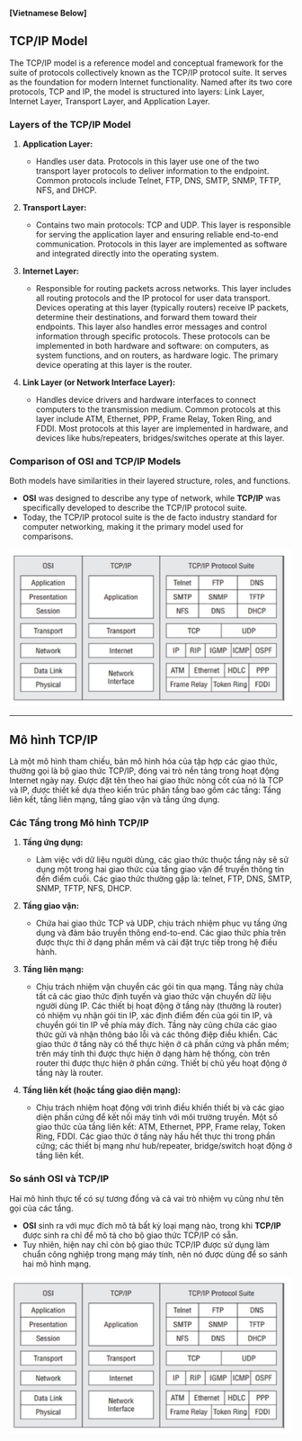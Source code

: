 **[Vietnamese Below]**

## TCP/IP Model

The TCP/IP model is a reference model and conceptual framework for the suite of protocols collectively known as the TCP/IP protocol suite. It serves as the foundation for modern Internet functionality. Named after its two core protocols, TCP and IP, the model is structured into layers: Link Layer, Internet Layer, Transport Layer, and Application Layer.



### Layers of the TCP/IP Model

1. **Application Layer:**
   - Handles user data. Protocols in this layer use one of the two transport layer protocols to deliver information to the endpoint. Common protocols include Telnet, FTP, DNS, SMTP, SNMP, TFTP, NFS, and DHCP.

2. **Transport Layer:**
   - Contains two main protocols: TCP and UDP. This layer is responsible for serving the application layer and ensuring reliable end-to-end communication. Protocols in this layer are implemented as software and integrated directly into the operating system.

3. **Internet Layer:**
   - Responsible for routing packets across networks. This layer includes all routing protocols and the IP protocol for user data transport. Devices operating at this layer (typically routers) receive IP packets, determine their destinations, and forward them toward their endpoints. This layer also handles error messages and control information through specific protocols. These protocols can be implemented in both hardware and software: on computers, as system functions, and on routers, as hardware logic. The primary device operating at this layer is the router.

4. **Link Layer (or Network Interface Layer):**
   - Handles device drivers and hardware interfaces to connect computers to the transmission medium. Common protocols at this layer include ATM, Ethernet, PPP, Frame Relay, Token Ring, and FDDI. Most protocols at this layer are implemented in hardware, and devices like hubs/repeaters, bridges/switches operate at this layer.



### Comparison of OSI and TCP/IP Models

Both models have similarities in their layered structure, roles, and functions. 

- **OSI** was designed to describe any type of network, while **TCP/IP** was specifically developed to describe the TCP/IP protocol suite.
- Today, the TCP/IP protocol suite is the de facto industry standard for computer networking, making it the primary model used for comparisons.

<p align="center">
  <img src="../image/Chapter5/OSI_vs_TCPIP.png" alt="OSI_vs_TCPIP">
</p>

---

## Mô hình TCP/IP

Là một mô hình tham chiếu, bản mô hình hóa của tập hợp các giao thức, thường gọi là bộ giao thức TCP/IP, đóng vai trò nền tảng trong hoạt động Internet ngày nay. Được đặt tên theo hai giao thức nòng cốt của nó là TCP và IP, được thiết kế dựa theo kiến trúc phân tầng bao gồm các tầng: Tầng liên kết, tầng liên mạng, tầng giao vận và tầng ứng dụng.



### Các Tầng trong Mô hình TCP/IP

1. **Tầng ứng dụng:**
   - Làm việc với dữ liệu người dùng, các giao thức thuộc tầng này sẽ sử dụng một trong hai giao thức của tầng giao vận để truyền thông tin đến điểm cuối. Các giao thức thường gặp là: telnet, FTP, DNS, SMTP, SNMP, TFTP, NFS, DHCP.

2. **Tầng giao vận:**
   - Chứa hai giao thức TCP và UDP, chịu trách nhiệm phục vụ tầng ứng dụng và đảm bảo truyền thông end-to-end. Các giao thức phía trên được thực thi ở dạng phần mềm và cài đặt trực tiếp trong hệ điều hành.

3. **Tầng liên mạng:**
   - Chịu trách nhiệm vận chuyển các gói tin qua mạng. Tầng này chứa tất cả các giao thức định tuyến và giao thức vận chuyển dữ liệu người dùng IP. Các thiết bị hoạt động ở tầng này (thường là router) có nhiệm vụ nhận gói tin IP, xác định điểm đến của gói tin IP, và chuyển gói tin IP về phía máy đích. Tầng này cũng chứa các giao thức gửi và nhận thông báo lỗi và các thông điệp điều khiển. Các giao thức ở tầng này có thể thực hiện ở cả phần cứng và phần mềm; trên máy tính thì được thực hiện ở dạng hàm hệ thống, còn trên router thì được thực hiện ở phần cứng. Thiết bị chủ yếu hoạt động ở tầng này là router.

4. **Tầng liên kết (hoặc tầng giao diện mạng):**
   - Chịu trách nhiệm hoạt động với trình điều khiển thiết bị và các giao diện phần cứng để kết nối máy tính với môi trường truyền. Một số giao thức của tầng liên kết: ATM, Ethernet, PPP, Frame relay, Token Ring, FDDI. Các giao thức ở tầng này hầu hết thực thi trong phần cứng; các thiết bị mạng như hub/repeater, bridge/switch hoạt động ở tầng liên kết.



### So sánh OSI và TCP/IP

Hai mô hình thực tế có sự tương đồng và cả vai trò nhiệm vụ cũng như tên gọi của các tầng. 

- **OSI** sinh ra với mục đích mô tả bất kỳ loại mạng nào, trong khi **TCP/IP** được sinh ra chỉ để mô tả cho bộ giao thức TCP/IP có sẵn.
- Tuy nhiên, hiện nay chỉ còn bộ giao thức TCP/IP được sử dụng làm chuẩn công nghiệp trong mạng máy tính, nên nó được dùng để so sánh hai mô hình mạng.

<p align="center">
  <img src="../image/Chapter5/OSI_vs_TCPIP.png" alt="OSI_vs_TCPIP">
</p>
